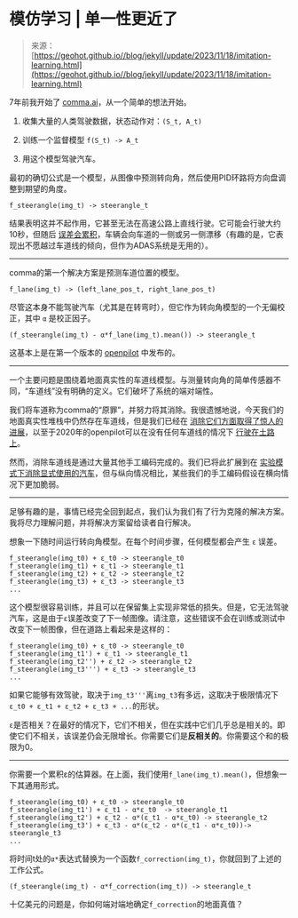 <!--yml

类别：未分类

日期：2024-05-27 15:03:20

-->

# 模仿学习 | 单一性更近了

> 来源：[https://geohot.github.io//blog/jekyll/update/2023/11/18/imitation-learning.html](https://geohot.github.io//blog/jekyll/update/2023/11/18/imitation-learning.html)

7年前我开始了 [comma.ai](https://comma.ai)，从一个简单的想法开始。

1.  收集大量的人类驾驶数据，状态动作对：`(S_t, A_t)`

1.  训练一个监督模型 `f(S_t) -> A_t`

1.  用这个模型驾驶汽车。

最初的确切公式是一个模型，从图像中预测转向角，然后使用PID环路将方向盘调整到期望的角度。

`f_steerangle(img_t) -> steerangle_t`

结果表明这并不起作用，它甚至无法在高速公路上直线行驶。它可能会行驶大约10秒，但随后 [误差会累积](https://www.ri.cmu.edu/pub_files/2015/3/InvitationToImitation_3_1415.pdf)，车辆会向车道的一侧或另一侧漂移（有趣的是，它表现出不愿越过车道线的倾向，但作为ADAS系统是无用的）。

* * *

comma的第一个解决方案是预测车道位置的模型。

`f_lane(img_t) -> (left_lane_pos_t, right_lane_pos_t)`

尽管这本身不能驾驶汽车（尤其是在转弯时），但它作为转向角模型的一个无偏校正，其中 `α` 是校正因子。

`(f_steerangle(img_t) - α*f_lane(img_t).mean()) -> steerangle_t`

这基本上是在第一个版本的 [openpilot](https://github.com/commaai/openpilot) 中发布的。

* * *

一个主要问题是围绕着地面真实性的车道线模型。与测量转向角的简单传感器不同，“车道线”没有明确的定义。它们破坏了系统的端对端性。

我们将车道称为comma的“原罪”，并努力将其消除。我很遗憾地说，今天我们的地面真实性堆栈中仍然存在车道线，但是我们已经在 [消除它们方面取得了惊人的进展](https://blog.comma.ai/end-to-end-lateral-planning/)，以至于2020年的openpilot可以在没有任何车道线的情况下 [行驶在土路上](https://twitter.com/comma_ai/status/1309248079808229377?lang=en)。

然而，消除车道线是通过大量其他手工编码完成的。我们已将此扩展到在 [实验模式下消除显式使用的汽车](https://blog.comma.ai/090release/)，但与纵向情况相比，某些我们的手工编码假设在横向情况下更加脆弱。

* * *

足够有趣的是，事情已经完全回到起点，我们认为我们有了行为克隆的解决方案。我将尽力理解问题，并将解决方案留给读者自行解决。

想象一下随时间运行转向角模型。在每个时间步骤，任何模型都会产生 `ε` 误差。

```
f_steerangle(img_t0) + ε_t0 -> steerangle_t0
f_steerangle(img_t1) + ε_t1 -> steerangle_t1
f_steerangle(img_t2) + ε_t2 -> steerangle_t2
f_steerangle(img_t3) + ε_t3 -> steerangle_t3
... 
```

这个模型很容易训练，并且可以在保留集上实现非常低的损失。但是，它无法驾驶汽车，这是由于`ε`误差改变了下一帧图像。请注意，这些错误不会在训练或测试中改变下一帧图像，但在道路上看起来是这样的：

```
f_steerangle(img_t0) + ε_t0 -> steerangle_t0
f_steerangle(img_t1') + ε_t1 -> steerangle_t1
f_steerangle(img_t2'') + ε_t2 -> steerangle_t2
f_steerangle(img_t3''') + ε_t3 -> steerangle_t3
... 
```

如果它能够有效驾驶，取决于`img_t3'''`离`img_t3`有多远，这取决于极限情况下`ε_t0 + ε_t1 + ε_t2 + ε_t3 + ...`的形状。

`ε`是否相关？在最好的情况下，它们不相关，但在实践中它们几乎总是相关的。即使它们不相关，该误差仍会无限增长。你需要它们是**反相关的**。你需要这个和的极限为0。

* * *

你需要一个累积ε的估算器。在上面，我们使用`f_lane(img_t).mean()`，但想象一下其通用形式。

```
f_steerangle(img_t0) + ε_t0 -> steerangle_t0
f_steerangle(img_t1') + ε_t1 - α*ε_t0  -> steerangle_t1
f_steerangle(img_t2') + ε_t2 - α*(ε_t1 - α*ε_t0) -> steerangle_t2
f_steerangle(img_t3') + ε_t3 - α*(ε_t2 - α*(ε_t1 - α*ε_t0))-> steerangle_t3
... 
```

将时间t处的`α*`表达式替换为一个函数`f_correction(img_t)`，你就回到了上述的工作公式。

`(f_steerangle(img_t) - α*f_correction(img_t)) -> steerangle_t`

十亿美元的问题是，你如何端对端地确定`f_correction`的地面真值？
